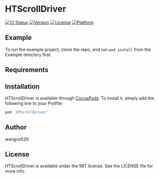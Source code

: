 # HTScrollDriver

[![CI Status](https://img.shields.io/travis/wangce02/HTScrollDriver.svg?style=flat)](https://travis-ci.org/wangce02/HTScrollDriver)
[![Version](https://img.shields.io/cocoapods/v/HTScrollDriver.svg?style=flat)](https://cocoapods.org/pods/HTScrollDriver)
[![License](https://img.shields.io/cocoapods/l/HTScrollDriver.svg?style=flat)](https://cocoapods.org/pods/HTScrollDriver)
[![Platform](https://img.shields.io/cocoapods/p/HTScrollDriver.svg?style=flat)](https://cocoapods.org/pods/HTScrollDriver)

## Example

To run the example project, clone the repo, and run `pod install` from the Example directory first.

## Requirements

## Installation

HTScrollDriver is available through [CocoaPods](https://cocoapods.org). To install
it, simply add the following line to your Podfile:

```ruby
pod 'HTScrollDriver'
```

## Author

wangce520

## License

HTScrollDriver is available under the MIT license. See the LICENSE file for more info.
